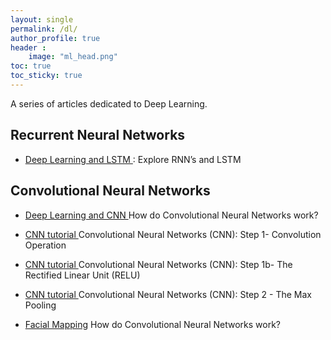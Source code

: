 ```yaml
---
layout: single
permalink: /dl/
author_profile: true
header :
    image: "ml_head.png"
toc: true
toc_sticky: true
---
```


A series of articles dedicated to Deep Learning.

## Recurrent Neural Networks 

* [Deep Learning and LSTM ](https://mohameddhaoui.github.io/deeplearning/LSTM/) : Explore RNN’s and LSTM


## Convolutional Neural Networks
* [Deep Learning and CNN ](https://mohameddhaoui.github.io/deeplearning/CNN/)  How do Convolutional Neural Networks work?
* [CNN tutorial ](https://mohameddhaoui.github.io/deeplearning/CNN_tuto1/) Convolutional Neural Networks (CNN): Step 1- Convolution Operation
* [CNN tutorial ](https://mohameddhaoui.github.io/deeplearning/CNN_tuto11/)  Convolutional Neural Networks (CNN): Step 1b- The Rectified Linear Unit (RELU)
* [CNN tutorial ](https://mohameddhaoui.github.io/deeplearning/CNN_tuto2/)  Convolutional Neural Networks (CNN): Step 2 - The Max Pooling

* [Facial Mapping](https://mohameddhaoui.github.io/deeplearning/Landmarks_recognition/)  How do Convolutional Neural Networks work?


